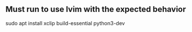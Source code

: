 Must run to use lvim with the expected behavior
--------------

sudo apt install xclip build-essential python3-dev
